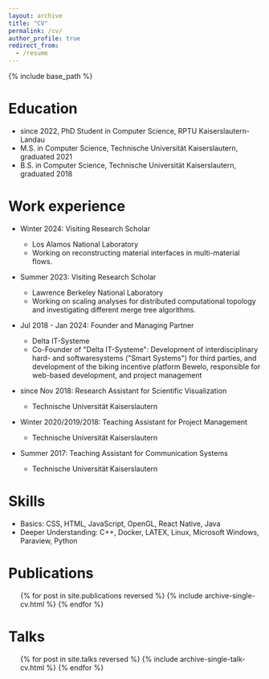 ```yaml
---
layout: archive
title: "CV"
permalink: /cv/
author_profile: true
redirect_from:
  - /resume
---
```


{% include base_path %}

Education
======
* since 2022, PhD Student in Computer Science, RPTU Kaiserslautern-Landau
* M.S. in Computer Science, Technische Universität Kaiserslautern, graduated 2021
* B.S. in Computer Science, Technische Universität Kaiserslautern, graduated 2018

Work experience
======
* Winter 2024: Visiting Research Scholar
  * Los Alamos National Laboratory
  * Working on reconstructing material interfaces in multi-material flows.

* Summer 2023: Visiting Research Scholar
  * Lawrence Berkeley National Laboratory
  * Working on scaling analyses for distributed computational topology and investigating different merge tree algorithms.

* Jul 2018 - Jan 2024: Founder and Managing Partner
  * Delta IT-Systeme
  * Co-Founder of "Delta IT-Systeme": Development of interdisciplinary hard- and softwaresystems ("Smart Systems") for third parties, and development of the biking incentive platform Bewelo, responsible for web-based development, and project management

* since Nov 2018: Research Assistant for Scientific Visualization
  * Technische Universität Kaiserslautern

* Winter 2020/2019/2018: Teaching Assistant for Project Management
  * Technische Universität Kaiserslautern

* Summer 2017: Teaching Assistant for Communication Systems
  * Technische Universität Kaiserslautern

Skills
======
* Basics: CSS, HTML, JavaScript, OpenGL, React Native, Java
* Deeper Understanding: C++, Docker, LATEX, Linux, Microsoft Windows, Paraview, Python

Publications
======
  <ul>{% for post in site.publications reversed %}
    {% include archive-single-cv.html %}
  {% endfor %}</ul>

Talks
======
  <ul>{% for post in site.talks reversed %}
    {% include archive-single-talk-cv.html  %}
  {% endfor %}</ul>

<!--- Teaching
======
  <ul>{% for post in site.teaching reversed %}
    {% include archive-single-cv.html %}
  {% endfor %}</ul> --->

